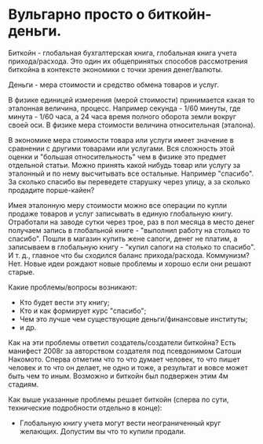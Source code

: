 # Вульгарно просто о биткойн-деньги.

Биткойн - глобальная бухгалтерская книга, глобальная книга учета прихода/расхода. Это один их общепринятых способов рассмотрения биткойна в контексте экономики с точки зрения денег/валюты.
<!-- Для объяснения, что такое биткойн, с точки зрения экономики в контексте валюты/денег, одним из общепринятых способов является рассмотреть биткойн как единую глобальную книгу учета расходов, глобальную бухгалтерскую книгу. -->

Деньги - мера стоимости и средство обмена товаров и услуг.

В физике единицей измерения (мерой стоимости) принимается какая то эталонная величина, процесс. Например секунда - 1/60 минуты, где минута - 1/60 часа, а 24 часа время полного оборота земли вокруг своей оси. В физике мера стоимости величина относительная (эталона).

В экономике мера стоимости товара или услуги имеет значение в сравнении с другими товарами или услугами. Вся сложность этой оценки и "большая относительность" чем в физике это предмет отдельной статьи. Можно принять какой нибудь товар или услугу за эталонный и по нему высчитывать все остальные. Например "спасибо". За сколько спасибо вы переведете старушку через улицу, а за сколько продадите порше-кайен?

Имея эталонную меру стоимости можно все операции по купли продаже товаров и услуг записывать в единую глобальную книгу. Отработали на заводе сутки через трое, раз в пол месяца в место денег получаем запись в глобальной книге - "выполнил работу на столько то спасибо". Пошли в магазин купить жене сапоги, денег не платим, а записываем в глобальную книгу - "купил сапоги на столько то спасибо". И т. д., главное что бы сходился баланс прихода/расхода. Коммунизм? Нет. Новые идеи рождают новые проблемы и хорошо если они решают старые.

Какие проблемы/вопросы возникают:
- Кто будет вести эту книгу;
- Кто и как формирует курс "спасибо";
- Чем это лучше чем существующие деньги/финансовые институты;
- и др.

Как на эти проблемы ответил создатель/создатели биткойна? Есть манифест 2008г за авторством создателя под псевдонимом Сатоши Накомото. Сперва отметим что то что думает человек, то что пишет человек и то что он делает, не одно и тоже, а результат и вовсе может быть чем то иным. Возможно и биткойн был подвержен этим 4м стадиям.

Как выше указанные проблемы решает биткойн (сперва по сути, технические подробности отдельно в конце):
- Глобальную книгу учета могут вести неограниченный круг желающих. Допустим вы что то купили продали. 